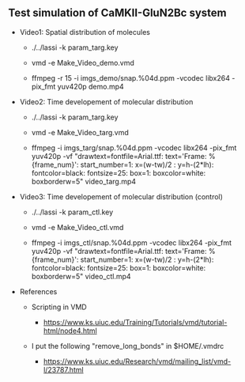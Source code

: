 Test simulation of CaMKII-GluN2Bc system
-------------------------------------------

- Video1: Spatial distribution of molecules

  - ./../lassi -k param_targ.key

  - vmd -e Make_Video_demo.vmd

  - ffmpeg -r 15 -i imgs_demo/snap.%04d.ppm -vcodec libx264 -pix_fmt yuv420p demo.mp4


- Video2: Time developement of molecular distribution

  - ./../lassi -k param_targ.key

  - vmd -e Make_Video_targ.vmd

  - ffmpeg -i imgs_targ/snap.%04d.ppm -vcodec libx264 -pix_fmt yuv420p -vf "drawtext=fontfile=Arial.ttf: text='Frame\: %{frame_num}': start_number=1: x=(w-tw)/2
: y=h-(2*lh): fontcolor=black: fontsize=25: box=1: boxcolor=white: boxborderw=5" video_targ.mp4



- Video3: Time developement of molecular distribution (control)

  - ./../lassi -k param_ctl.key

  - vmd -e Make_Video_ctl.vmd

  - ffmpeg -i imgs_ctl/snap.%04d.ppm -vcodec libx264 -pix_fmt yuv420p -vf "drawtext=fontfile=Arial.ttf: text='Frame\: %{frame_num}': start_number=1: x=(w-tw)/2
: y=h-(2*lh): fontcolor=black: fontsize=25: box=1: boxcolor=white: boxborderw=5" video_ctl.mp4



- References

  - Scripting in VMD

    - https://www.ks.uiuc.edu/Training/Tutorials/vmd/tutorial-html/node4.html

  - I put the following "remove_long_bonds" in $HOME/.vmdrc

    - https://www.ks.uiuc.edu/Research/vmd/mailing_list/vmd-l/23787.html

